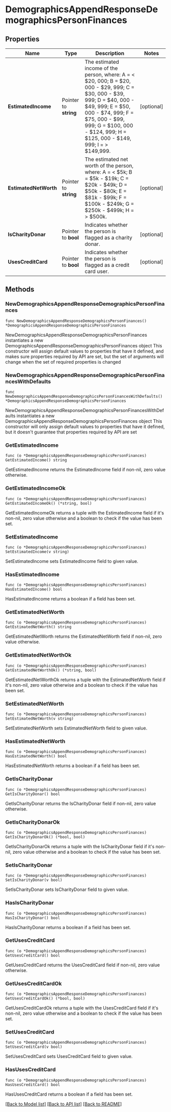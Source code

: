 # DemographicsAppendResponseDemographicsPersonFinances

## Properties

Name | Type | Description | Notes
------------ | ------------- | ------------- | -------------
**EstimatedIncome** | Pointer to **string** | The estimated income of the person, where: A &#x3D; &lt; $20, 000; B &#x3D; $20, 000 - $29, 999; C &#x3D; $30, 000 - $39, 999; D &#x3D; $40, 000 - $49, 999; E &#x3D; $50, 000 - $74, 999; F &#x3D; $75, 000 - $99, 999; G &#x3D; $100, 000 - $124, 999; H &#x3D; $125, 000 - $149, 999; I &#x3D; &gt; $149,999. | [optional] 
**EstimatedNetWorth** | Pointer to **string** | The estimated net worth of the person, where: A &#x3D; &lt; $5k; B &#x3D; $5k - $19k; C &#x3D; $20k - $49k; D &#x3D; $50k - $80k; E &#x3D; $81k - $99k; F &#x3D; $100k - $249k; G &#x3D; $250k - $499k; H &#x3D; &gt; $500k. | [optional] 
**IsCharityDonar** | Pointer to **bool** | Indicates whether the person is flagged as a charity donar. | [optional] 
**UsesCreditCard** | Pointer to **bool** | Indicates whether the person is flagged as a credit card user. | [optional] 

## Methods

### NewDemographicsAppendResponseDemographicsPersonFinances

`func NewDemographicsAppendResponseDemographicsPersonFinances() *DemographicsAppendResponseDemographicsPersonFinances`

NewDemographicsAppendResponseDemographicsPersonFinances instantiates a new DemographicsAppendResponseDemographicsPersonFinances object
This constructor will assign default values to properties that have it defined,
and makes sure properties required by API are set, but the set of arguments
will change when the set of required properties is changed

### NewDemographicsAppendResponseDemographicsPersonFinancesWithDefaults

`func NewDemographicsAppendResponseDemographicsPersonFinancesWithDefaults() *DemographicsAppendResponseDemographicsPersonFinances`

NewDemographicsAppendResponseDemographicsPersonFinancesWithDefaults instantiates a new DemographicsAppendResponseDemographicsPersonFinances object
This constructor will only assign default values to properties that have it defined,
but it doesn't guarantee that properties required by API are set

### GetEstimatedIncome

`func (o *DemographicsAppendResponseDemographicsPersonFinances) GetEstimatedIncome() string`

GetEstimatedIncome returns the EstimatedIncome field if non-nil, zero value otherwise.

### GetEstimatedIncomeOk

`func (o *DemographicsAppendResponseDemographicsPersonFinances) GetEstimatedIncomeOk() (*string, bool)`

GetEstimatedIncomeOk returns a tuple with the EstimatedIncome field if it's non-nil, zero value otherwise
and a boolean to check if the value has been set.

### SetEstimatedIncome

`func (o *DemographicsAppendResponseDemographicsPersonFinances) SetEstimatedIncome(v string)`

SetEstimatedIncome sets EstimatedIncome field to given value.

### HasEstimatedIncome

`func (o *DemographicsAppendResponseDemographicsPersonFinances) HasEstimatedIncome() bool`

HasEstimatedIncome returns a boolean if a field has been set.

### GetEstimatedNetWorth

`func (o *DemographicsAppendResponseDemographicsPersonFinances) GetEstimatedNetWorth() string`

GetEstimatedNetWorth returns the EstimatedNetWorth field if non-nil, zero value otherwise.

### GetEstimatedNetWorthOk

`func (o *DemographicsAppendResponseDemographicsPersonFinances) GetEstimatedNetWorthOk() (*string, bool)`

GetEstimatedNetWorthOk returns a tuple with the EstimatedNetWorth field if it's non-nil, zero value otherwise
and a boolean to check if the value has been set.

### SetEstimatedNetWorth

`func (o *DemographicsAppendResponseDemographicsPersonFinances) SetEstimatedNetWorth(v string)`

SetEstimatedNetWorth sets EstimatedNetWorth field to given value.

### HasEstimatedNetWorth

`func (o *DemographicsAppendResponseDemographicsPersonFinances) HasEstimatedNetWorth() bool`

HasEstimatedNetWorth returns a boolean if a field has been set.

### GetIsCharityDonar

`func (o *DemographicsAppendResponseDemographicsPersonFinances) GetIsCharityDonar() bool`

GetIsCharityDonar returns the IsCharityDonar field if non-nil, zero value otherwise.

### GetIsCharityDonarOk

`func (o *DemographicsAppendResponseDemographicsPersonFinances) GetIsCharityDonarOk() (*bool, bool)`

GetIsCharityDonarOk returns a tuple with the IsCharityDonar field if it's non-nil, zero value otherwise
and a boolean to check if the value has been set.

### SetIsCharityDonar

`func (o *DemographicsAppendResponseDemographicsPersonFinances) SetIsCharityDonar(v bool)`

SetIsCharityDonar sets IsCharityDonar field to given value.

### HasIsCharityDonar

`func (o *DemographicsAppendResponseDemographicsPersonFinances) HasIsCharityDonar() bool`

HasIsCharityDonar returns a boolean if a field has been set.

### GetUsesCreditCard

`func (o *DemographicsAppendResponseDemographicsPersonFinances) GetUsesCreditCard() bool`

GetUsesCreditCard returns the UsesCreditCard field if non-nil, zero value otherwise.

### GetUsesCreditCardOk

`func (o *DemographicsAppendResponseDemographicsPersonFinances) GetUsesCreditCardOk() (*bool, bool)`

GetUsesCreditCardOk returns a tuple with the UsesCreditCard field if it's non-nil, zero value otherwise
and a boolean to check if the value has been set.

### SetUsesCreditCard

`func (o *DemographicsAppendResponseDemographicsPersonFinances) SetUsesCreditCard(v bool)`

SetUsesCreditCard sets UsesCreditCard field to given value.

### HasUsesCreditCard

`func (o *DemographicsAppendResponseDemographicsPersonFinances) HasUsesCreditCard() bool`

HasUsesCreditCard returns a boolean if a field has been set.


[[Back to Model list]](../README.md#documentation-for-models) [[Back to API list]](../README.md#documentation-for-api-endpoints) [[Back to README]](../README.md)


